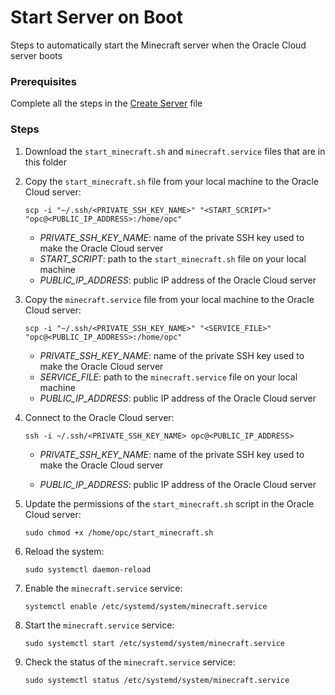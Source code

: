 # Start Server on Boot
Steps to automatically start the Minecraft server when the Oracle Cloud server boots

### Prerequisites

Complete all the steps in the [Create Server](../create-server.md#create-server)  file

### Steps

1. Download the `start_minecraft.sh` and `minecraft.service` files that are in this folder

2. Copy the `start_minecraft.sh` file from your local machine to the Oracle Cloud server:
    ```
    scp -i "~/.ssh/<PRIVATE_SSH_KEY_NAME>" "<START_SCRIPT>" "opc@<PUBLIC_IP_ADDRESS>:/home/opc"
    ```
    - *PRIVATE_SSH_KEY_NAME*: name of the private SSH key used to make the Oracle Cloud server
    - *START_SCRIPT*: path to the `start_minecraft.sh` file on your local machine
    - *PUBLIC_IP_ADDRESS*: public IP address of the Oracle Cloud server

3. Copy the `minecraft.service` file from your local machine to the Oracle Cloud server:
    ```
    scp -i "~/.ssh/<PRIVATE_SSH_KEY_NAME>" "<SERVICE_FILE>" "opc@<PUBLIC_IP_ADDRESS>:/home/opc"
    ```
    - *PRIVATE_SSH_KEY_NAME*: name of the private SSH key used to make the Oracle Cloud server
    - *SERVICE_FILE*: path to the `minecraft.service` file on your local machine
    - *PUBLIC_IP_ADDRESS*: public IP address of the Oracle Cloud server

4. Connect to the Oracle Cloud server:
    ```
    ssh -i ~/.ssh/<PRIVATE_SSH_KEY_NAME> opc@<PUBLIC_IP_ADDRESS>
    ```
    - *PRIVATE_SSH_KEY_NAME*: name of the private SSH key used to make the Oracle Cloud server

    - *PUBLIC_IP_ADDRESS*: public IP address of the Oracle Cloud server

5. Update the permissions of the `start_minecraft.sh` script in the Oracle Cloud server:
    ```
    sudo chmod +x /home/opc/start_minecraft.sh
    ```

6. Reload the system:
    ```
    sudo systemctl daemon-reload
    ```

7. Enable the `minecraft.service` service:
    ```
    systemctl enable /etc/systemd/system/minecraft.service
    ```

8. Start the `minecraft.service` service:
    ```
    sudo systemctl start /etc/systemd/system/minecraft.service
    ```

9. Check the status of the `minecraft.service` service:
    ```
    sudo systemctl status /etc/systemd/system/minecraft.service
    ```
